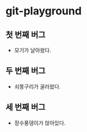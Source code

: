 # git-playground

## 첫 번째 버그

 - 모기가 날아왔다.

## 두 번째 버그

 - 쇠똥구리가 굴러왔다.
 
## 세 번째 버그

 - 장수풍뎅이가 앉아있다.